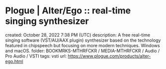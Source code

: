 # Plogue | Alter/Ego :: real-time singing synthesizer

created: October 28, 2022 7:38 PM (UTC)
description: A free real-time singing software (VST/AU/AAX plugin) synthesizer based on the technology featured in chipspeech but focusing on more modern techniques. Windows and macOS.
folder: BOOKMRKS-MTHRFCKR / MEDIA-MTHRFCKR / Audio / Pro Audio / VSTI
tags: vsti
url: https://www.plogue.com/products/alter-ego.html